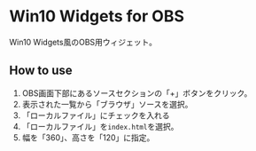 # Win10 Widgets for OBS
Win10 Widgets風のOBS用ウィジェット。
## How to use
1. OBS画面下部にあるソースセクションの「+」ボタンをクリック。
1. 表示された一覧から「ブラウザ」ソースを選択。
1. 「ローカルファイル」にチェックを入れる
1. 「ローカルファイル」を`index.html`を選択。
1. 幅を「360」、高さを「120」に指定。
